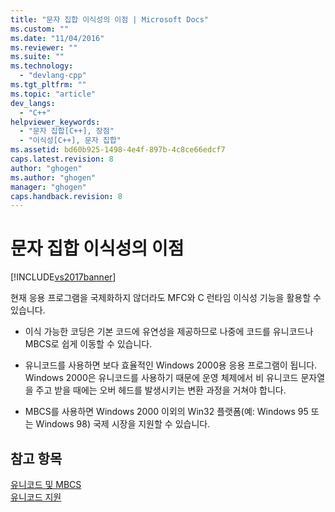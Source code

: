 ```yaml
---
title: "문자 집합 이식성의 이점 | Microsoft Docs"
ms.custom: ""
ms.date: "11/04/2016"
ms.reviewer: ""
ms.suite: ""
ms.technology: 
  - "devlang-cpp"
ms.tgt_pltfrm: ""
ms.topic: "article"
dev_langs: 
  - "C++"
helpviewer_keywords: 
  - "문자 집합[C++], 장점"
  - "이식성[C++], 문자 집합"
ms.assetid: bd60b925-1498-4e4f-897b-4c8ce66edcf7
caps.latest.revision: 8
author: "ghogen"
ms.author: "ghogen"
manager: "ghogen"
caps.handback.revision: 8
---
```

# 문자 집합 이식성의 이점
[!INCLUDE[vs2017banner](../assembler/inline/includes/vs2017banner.md)]

현재 응용 프로그램을 국제화하지 않더라도 MFC와 C 런타임 이식성 기능을 활용할 수 있습니다.  
  
-   이식 가능한 코딩은 기본 코드에 유연성을 제공하므로  나중에 코드를 유니코드나 MBCS로 쉽게 이동할 수 있습니다.  
  
-   유니코드를 사용하면 보다 효율적인 Windows 2000용 응용 프로그램이 됩니다.  Windows 2000은 유니코드를 사용하기 때문에 운영 체제에서 비 유니코드 문자열을 주고 받을 때에는 오버 헤드를 발생시키는 변환 과정을 거쳐야 합니다.  
  
-   MBCS를 사용하면 Windows 2000 이외의 Win32 플랫폼\(예: Windows 95 또는 Windows 98\) 국제 시장을 지원할 수 있습니다.  
  
## 참고 항목  
 [유니코드 및 MBCS](../text/unicode-and-mbcs.md)   
 [유니코드 지원](../text/support-for-unicode.md)